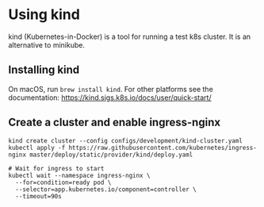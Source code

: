 # Using kind

kind (Kubernetes-in-Docker) is a tool for running a test k8s cluster. It is an
alternative to minikube.

## Installing kind

On macOS, run `brew install kind`. For other platforms see the documentation:
https://kind.sigs.k8s.io/docs/user/quick-start/

## Create a cluster and enable ingress-nginx

```
kind create cluster --config configs/development/kind-cluster.yaml
kubectl apply -f https://raw.githubusercontent.com/kubernetes/ingress-nginx master/deploy/static/provider/kind/deploy.yaml

# Wait for ingress to start
kubectl wait --namespace ingress-nginx \
  --for=condition=ready pod \
  --selector=app.kubernetes.io/component=controller \
  --timeout=90s
```
